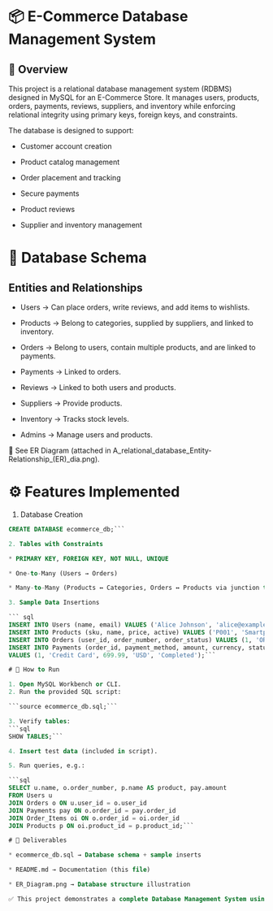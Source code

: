# 📦 E-Commerce Database Management System
## 📌 Overview

This project is a relational database management system (RDBMS) designed in MySQL for an E-Commerce Store.
It manages users, products, orders, payments, reviews, suppliers, and inventory while enforcing relational integrity using primary keys, foreign keys, and constraints.

The database is designed to support:

* Customer account creation

* Product catalog management

* Order placement and tracking

* Secure payments

* Product reviews

* Supplier and inventory management

# 📑 Database Schema
## Entities and Relationships

* Users → Can place orders, write reviews, and add items to wishlists.

* Products → Belong to categories, supplied by suppliers, and linked to inventory.

* Orders → Belong to users, contain multiple products, and are linked to payments.

* Payments → Linked to orders.

* Reviews → Linked to both users and products.

* Suppliers → Provide products.

* Inventory → Tracks stock levels.

* Admins → Manage users and products.

📎 See ER Diagram (attached in A_relational_database_Entity-Relationship_(ER)_dia.png).

# ⚙️ Features Implemented

1. Database Creation

``` sql
CREATE DATABASE ecommerce_db;```

2. Tables with Constraints

* PRIMARY KEY, FOREIGN KEY, NOT NULL, UNIQUE

* One-to-Many (Users → Orders)

* Many-to-Many (Products ↔ Categories, Orders ↔ Products via junction tables)

3. Sample Data Insertions

``` sql
INSERT INTO Users (name, email) VALUES ('Alice Johnson', 'alice@example.com');
INSERT INTO Products (sku, name, price, active) VALUES ('P001', 'Smartphone X', 699.99, TRUE);
INSERT INTO Orders (user_id, order_number, order_status) VALUES (1, 'ORD12345', 'Pending');
INSERT INTO Payments (order_id, payment_method, amount, currency, status) 
VALUES (1, 'Credit Card', 699.99, 'USD', 'Completed');```

# 🚀 How to Run

1. Open MySQL Workbench or CLI.
2. Run the provided SQL script:

```source ecommerce_db.sql;```

3. Verify tables:
```sql
SHOW TABLES;```

4. Insert test data (included in script).

5. Run queries, e.g.:

```sql
SELECT u.name, o.order_number, p.name AS product, pay.amount
FROM Users u
JOIN Orders o ON u.user_id = o.user_id
JOIN Payments pay ON o.order_id = pay.order_id
JOIN Order_Items oi ON o.order_id = oi.order_id
JOIN Products p ON oi.product_id = p.product_id;```

# 📂 Deliverables

* ecommerce_db.sql → Database schema + sample inserts

* README.md → Documentation (this file)

* ER_Diagram.png → Database structure illustration

✅ This project demonstrates a complete Database Management System using MySQL with proper schema design, normalization, and constraints.